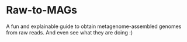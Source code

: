 # Raw-to-MAGs
A fun and explainable guide to obtain metagenome-assembled genomes from raw reads. And even see what they are doing :)
